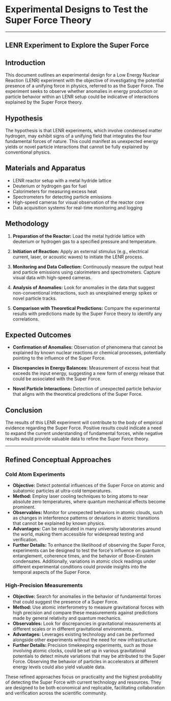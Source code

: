 # Experimental Designs to Test the Super Force Theory

---

## LENR Experiment to Explore the Super Force

## Introduction

This document outlines an experimental design for a Low Energy Nuclear Reaction (LENR) experiment with the objective of investigating the potential presence of a unifying force in physics, referred to as the Super Force. The experiment seeks to observe whether anomalies in energy production or particle behavior within an LENR setup could be indicative of interactions explained by the Super Force theory.

## Hypothesis

The hypothesis is that LENR experiments, which involve condensed matter hydrogen, may exhibit signs of a unifying field that integrates the four fundamental forces of nature. This could manifest as unexpected energy yields or novel particle interactions that cannot be fully explained by conventional physics.

## Materials and Apparatus

- LENR reactor setup with a metal hydride lattice
- Deuterium or hydrogen gas for fuel
- Calorimeters for measuring excess heat
- Spectrometers for detecting particle emissions
- High-speed cameras for visual observation of the reactor core
- Data acquisition systems for real-time monitoring and logging

## Methodology

1. **Preparation of the Reactor:** Load the metal hydride lattice with deuterium or hydrogen gas to a specified pressure and temperature.
   
2. **Initiation of Reaction:** Apply an external stimulus (e.g., electrical current, laser, or acoustic waves) to initiate the LENR process.

3. **Monitoring and Data Collection:** Continuously measure the output heat and particle emissions using calorimeters and spectrometers. Capture visual data with high-speed cameras.

4. **Analysis of Anomalies:** Look for anomalies in the data that suggest non-conventional interactions, such as unexplained energy spikes or novel particle tracks.

5. **Comparison with Theoretical Predictions:** Compare the experimental results with predictions made by the Super Force theory to identify any correlations.

## Expected Outcomes

- **Confirmation of Anomalies:** Observation of phenomena that cannot be explained by known nuclear reactions or chemical processes, potentially pointing to the influence of the Super Force.
   
- **Discrepancies in Energy Balances:** Measurement of excess heat that exceeds the input energy, suggesting a new form of energy release that could be associated with the Super Force.

- **Novel Particle Interactions:** Detection of unexpected particle behavior that aligns with the theoretical predictions of the Super Force.

## Conclusion

The results of this LENR experiment will contribute to the body of empirical evidence regarding the Super Force. Positive results could indicate a need to expand the current understanding of fundamental forces, while negative results would provide valuable data to refine the Super Force theory.

---

## Refined Conceptual Approaches

### Cold Atom Experiments
- **Objective:** Detect potential influences of the Super Force on atomic and subatomic particles at ultra-cold temperatures.
- **Method:** Employ laser cooling techniques to bring atoms to near absolute zero temperatures, where quantum mechanical effects become prominent.
- **Observables:** Monitor for unexpected behaviors in atomic clouds, such as changes in interference patterns or deviations in atomic transitions that cannot be explained by known physics.
- **Advantages:** Can be replicated in many university laboratories around the world, making them accessible for widespread testing and verification.
- **Further Details:** To enhance the likelihood of observing the Super Force, experiments can be designed to test the force's influence on quantum entanglement, coherence times, and the behavior of Bose-Einstein condensates. Additionally, variations in atomic clock readings under different experimental conditions could provide insights into the temporal aspects of the Super Force.

### High-Precision Measurements
- **Objective:** Search for anomalies in the behavior of fundamental forces that could suggest the presence of a Super Force.
- **Method:** Use atomic interferometry to measure gravitational forces with high precision and compare these measurements against predictions made by general relativity and quantum mechanics.
- **Observables:** Look for discrepancies in gravitational measurements at different scales or in different gravitational environments.
- **Advantages:** Leverages existing technology and can be performed alongside other experiments without the need for new infrastructure.
- **Further Details:** Precision timekeeping experiments, such as those involving atomic clocks, could be set up in various gravitational potentials to detect minute variations that may be attributed to the Super Force. Observing the behavior of particles in accelerators at different energy levels could also yield valuable data.

These refined approaches focus on practicality and the highest probability of detecting the Super Force with current technology and resources. They are designed to be both economical and replicable, facilitating collaboration and verification across the scientific community.
